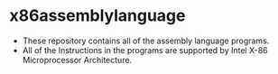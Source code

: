 # x86assemblylanguage

<ul>
<li> These repository contains all of the assembly language programs.</li>
<li>All of the Instructions in the programs are supported by Intel X-86 Microprocessor Architecture. </li>
</ul>
